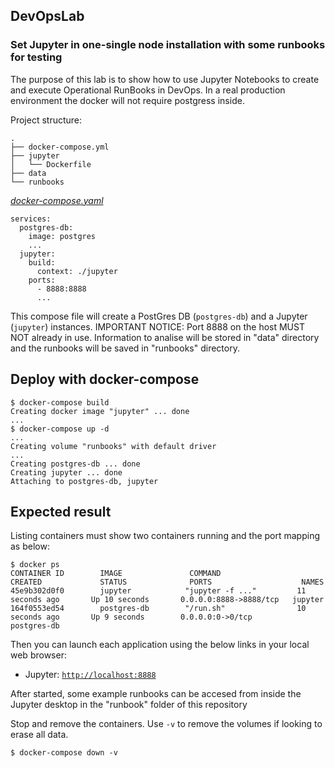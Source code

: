## DevOpsLab
### Set Jupyter in one-single node installation with some runbooks for testing

The purpose of this lab is to show how to use Jupyter Notebooks to create 
and execute Operational RunBooks in DevOps.
In a real production environment the docker will not require postgress inside.

Project structure:
```
.
├── docker-compose.yml
├── jupyter
│   └── Dockerfile
├── data
└── runbooks
```

[_docker-compose.yaml_](docker-compose.yaml)
```
services:
  postgres-db:
    image: postgres
    ...
  jupyter:
    build: 
      context: ./jupyter
    ports:
      - 8888:8888
      ...
```
This compose file will create a PostGres DB (`postgres-db`) and a Jupyter (`jupyter`) instances.
IMPORTANT NOTICE: Port 8888 on the host MUST NOT already in use.
Information to analise will be stored in "data" directory and the runbooks will be saved in "runbooks" directory.

## Deploy with docker-compose

```
$ docker-compose build
Creating docker image "jupyter" ... done
...
$ docker-compose up -d
...
Creating volume "runbooks" with default driver
...
Creating postgres-db ... done
Creating jupyter ... done
Attaching to postgres-db, jupyter
```

## Expected result

Listing containers must show two containers running and the port mapping as below:
```
$ docker ps
CONTAINER ID        IMAGE               COMMAND                  CREATED             STATUS              PORTS                    NAMES
45e9b302d0f0        jupyter            "jupyter -f ..."         11 seconds ago       Up 10 seconds       0.0.0.0:8888->8888/tcp   jupyter
164f0553ed54        postgres-db        "/run.sh"                10 seconds ago       Up 9 seconds        0.0.0.0:0->0/tcp         postgres-db
```

Then you can launch each application using the below links in your local web browser:

* Jupyter: [`http://localhost:8888`](http://localhost:8888)

After started, some example runbooks can be accesed from inside the Jupyter desktop in the "runbook" folder of this repository

Stop and remove the containers. Use `-v` to remove the volumes if looking to erase all data.
```
$ docker-compose down -v
```
